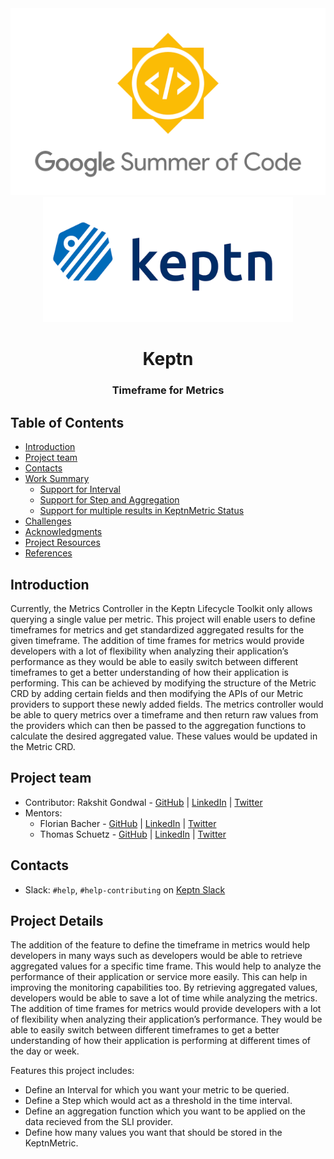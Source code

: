 <div align="center">
<img src="assets/gsoc.png" height="auto" width="600" />
<br />
<img src="assets/keptn.png" height= "auto" width="400" />
<br />
<h1>Keptn</h1>
<h3>
Timeframe for Metrics
</h3>
</div>

## Table of Contents

- [Introduction](#introduction)
- [Project team](#project-team)
- [Contacts](#contacts)
- [Work Summary](#work-summary)
  - [Support for Interval](#support-for-interval)
  - [Support for Step and Aggregation](#support-for-range-and-aggregation)
  - [Support for multiple results in KeptnMetric Status](#support-for-multiple-results-in-keptnmetric-status)
- [Challenges](#challenges)
- [Acknowledgments](#acknowledgments)
- [Project Resources](#project-resources)
- [References](#references)

## Introduction

Currently, the Metrics Controller in the Keptn Lifecycle Toolkit only allows querying a
single value per metric. This project will enable users to define timeframes for metrics
and get standardized aggregated results for the given timeframe. The addition of time
frames for metrics would provide developers with a lot of flexibility when analyzing
their application’s performance as they would be able to easily switch between different
timeframes to get a better understanding of how their application is performing. This can
be achieved by modifying the structure of the Metric CRD by adding certain fields and then
modifying the APIs of our Metric providers to support these newly added fields. The metrics
controller would be able to query metrics over a timeframe and then return raw values from
the providers which can then be passed to the aggregation functions to calculate the desired
aggregated value. These values would be updated in the Metric CRD.

## Project team


- Contributor: Rakshit Gondwal - [GitHub](https://github.com/rakshitgondwal/) | [LinkedIn](https://www.linkedin.com/in/rakshit-gondwal-911223230/) | [Twitter](https://twitter.com/RakshitGondwal)
- Mentors:
  - Florian Bacher - [GitHub](https://github.com/bacherfl/) | [LinkedIn](https://www.linkedin.com/in/florian-bacher-6a58ab79/) | [Twitter](https://twitter.com/bacherfl)
  - Thomas Schuetz - [GitHub](https://github.com/thschue/) | [LinkedIn](https://www.linkedin.com/in/thschue/) | [Twitter](https://twitter.com/ThSchue)

## Contacts

- Slack: `#help`, `#help-contributing` on [Keptn Slack](https://keptn.sh/community/#slack)

## Project Details

The addition of the feature to define the timeframe in metrics would help developers in
many ways such as developers would be able to retrieve aggregated values for a
specific time frame. This would help to analyze the performance of their application or
service more easily. This can help in improving the monitoring capabilities too. By
retrieving aggregated values, developers would be able to save a lot of time while
analyzing the metrics. The addition of time frames for metrics would provide developers
with a lot of flexibility when analyzing their application’s performance. They would be
able to easily switch between different timeframes to get a better understanding of how
their application is performing at different times of the day or week. 

Features this project includes: 
* Define an Interval for which you want your metric to be queried.
* Define a Step which would act as a threshold in the time interval.
* Define an aggregation function which you want to be applied on the data recieved from the SLI provider.
* Define how many values you want that should be stored in the KeptnMetric.
